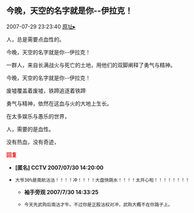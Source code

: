 ## 今晚，天空的名字就是你--伊拉克！
2007-07-29 23:23:40
[原址▸](http://www.fxgan.com/chan_time/2007_07_12/610.htm)


人，总是需要点血性的。

今晚，天空的名字就是你--伊拉克！

一群人，来自长满战火与死亡的土地，用他们的双脚阐释了勇气与精神。

今晚，天空的名字就是你--伊拉克！

废墟覆盖着废墟，铁蹄追逐着铁蹄

勇气与精神，依然在这血与火的大地上生长。

在太多娱乐与愚乐的世界，

人，需要的是血性。

没有热血，没有奇迹，




**<font color='red'>回复</font>**


- **[匿名] CCTV  2007/07/30 14:20:00**
- ```
  大爷30%是南航沽沽！！！！冲！！！！大盘快跳水！！！！太开心啦！！！！！！！！ 
  ```
   - **袖手旁观 2007/7/30 14:33:25**
   - ```
     今天先武购后南沽才牛。不过你是正股沽权对冲，武购大概不在你路子上。
     ```
